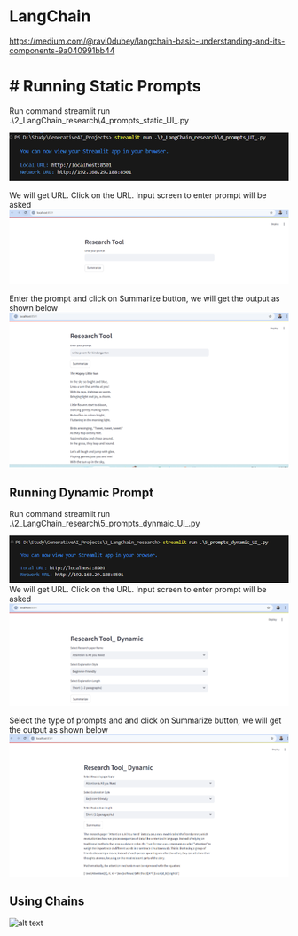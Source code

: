 # LangChain 
https://medium.com/@ravi0dubey/langchain-basic-understanding-and-its-components-9a040991bb44

# # Running Static Prompts

Run command streamlit run .\2_LangChain_research\4_prompts_static_UI_.py

![alt text](image-2.png)

We will get URL. Click on the URL. Input screen to enter prompt will be asked
![alt text](image-1.png)

Enter the prompt and click on Summarize button, we will get the output as shown below
![alt text](image.png)


## Running Dynamic Prompt

Run command streamlit run .\2_LangChain_research\5_prompts_dynmaic_UI_.py

![alt text](image-3.png)
We will get URL. Click on the URL. Input screen to enter prompt will be asked
![alt text](image-4.png)

Select the type of prompts and and click on Summarize button, we will get the output as shown below
![alt text](image-5.png)

## Using Chains

![alt text](image-6.png)